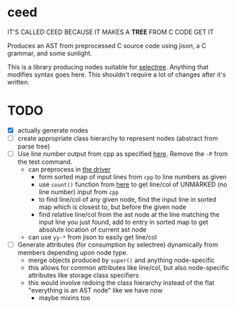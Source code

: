 ceed
====

IT'S CALLED CEED BECAUSE IT MAKES A **TREE** FROM C CODE GET IT

Produces an AST from preprocessed C source code using jison, a C grammar, and some sunlight.

This is a library producing nodes suitable for [selectree](https://github.com/cosmicexplorer/selectree). Anything that modifies syntax goes here. This shouldn't require a lot of changes after it's written.

# TODO

- [x] actually generate nodes
- [ ] create appropriate class hierarchy to represent nodes (abstract from parse tree)
- [ ] Use line number output from cpp as specified [here](https://gcc.gnu.org/onlinedocs/cpp/Preprocessor-Output.html). Remove the `-P` from the test command.
    - can preprocess in [the driver](driver.coffee)
        - form sorted map of input lines from `cpp` to line numbers as given
        - use `count()` function from [here](https://www.lysator.liu.se/c/ANSI-C-grammar-l.html) to get line/col of UNMARKED (no line number) input from `cpp`
        - to find line/col of any given node, find the input line in sorted map which is closest to, but before the given node
        - find relative line/col from the ast node at the line matching the input line you just found, add to entry in sorted map to get absolute location of current ast node
    - can use `yy-*` from jison to easily get line/col
- [ ] Generate attributes (for consumption by selectree) dynamically from members depending upon node type.
    - merge objects produced by `super()` and anything node-specific
    - this allows for common attributes like line/col, but also node-specific attributes like storage class specifiers
    - this would involve redoing the class hierarchy instead of the flat "everything is an AST node" like we have now
        - maybe mixins too
